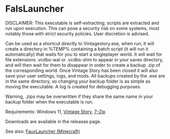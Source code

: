 # FalsLauncher

DISCLAIMER: This executable is self-extracting; scripts are extracted and run upon execution. This can pose a security risk on some systems, most notably those with strict security policies. User discretion is advised.

Can be used as a shortcut directly to Vintagestory.exe, when run, it will create a directory in %TEMP% containing a batch script (it will run it automatically) that waits for you to start a singleplayer world. It will wait for file extensions .vcdbs-wal or .vcdbs-shm to appear in your saves directory, and will then wait for them to disappear in order to create a backup .zip of the corresponding world. Once Vintage Story has been closed it will also save your user settings, logs, and mods. All backups created by the .exe are in the same directory, so changing your backup folder is as simple as moving the executable. A log is created for debugging purposes.

Warning, .zips may be overwritten if they share the same name in your backup folder when the executable is run.

Requirements: Windows 11, [Vintage Story](https://www.vintagestory.at/), [7-Zip](https://www.7-zip.org/)

Downloads are available in the releases page.

See also: [FauxLauncher (Minecraft)](https://github.com/daslyg/FauxLauncher)
